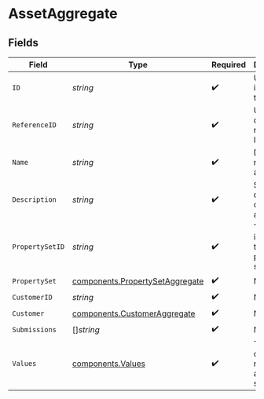 # AssetAggregate


## Fields

| Field                                                                              | Type                                                                               | Required                                                                           | Description                                                                        | Example                                                                            |
| ---------------------------------------------------------------------------------- | ---------------------------------------------------------------------------------- | ---------------------------------------------------------------------------------- | ---------------------------------------------------------------------------------- | ---------------------------------------------------------------------------------- |
| `ID`                                                                               | *string*                                                                           | :heavy_check_mark:                                                                 | Unique identifier of the asset.                                                    | ast_3ab14ca0b2c042f28605b299d8a4c79e                                               |
| `ReferenceID`                                                                      | *string*                                                                           | :heavy_check_mark:                                                                 | User-defined reference ID.                                                         |                                                                                    |
| `Name`                                                                             | *string*                                                                           | :heavy_check_mark:                                                                 | Display name of the asset.                                                         |                                                                                    |
| `Description`                                                                      | *string*                                                                           | :heavy_check_mark:                                                                 | Short description of the asset.                                                    |                                                                                    |
| `PropertySetID`                                                                    | *string*                                                                           | :heavy_check_mark:                                                                 | The unique identifier of the property set                                          | prpset_3acbb08d61da43e2a0817341f004b31a                                            |
| `PropertySet`                                                                      | [components.PropertySetAggregate](../../models/components/propertysetaggregate.md) | :heavy_check_mark:                                                                 | N/A                                                                                |                                                                                    |
| `CustomerID`                                                                       | *string*                                                                           | :heavy_check_mark:                                                                 | N/A                                                                                |                                                                                    |
| `Customer`                                                                         | [components.CustomerAggregate](../../models/components/customeraggregate.md)       | :heavy_check_mark:                                                                 | N/A                                                                                |                                                                                    |
| `Submissions`                                                                      | []*string*                                                                         | :heavy_check_mark:                                                                 | N/A                                                                                |                                                                                    |
| `Values`                                                                           | [components.Values](../../models/components/values.md)                             | :heavy_check_mark:                                                                 | The values of the most recent asset submission                                     |                                                                                    |
